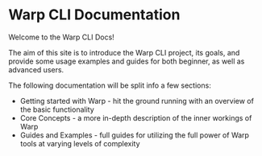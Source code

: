 # Warp CLI Documentation

Welcome to the Warp CLI Docs!

The aim of this site is to introduce the Warp CLI project, its goals, and provide some usage examples and guides for both beginner, as well as advanced users.

The following documentation will be split info a few sections:

- Getting started with Warp - hit the ground running with an overview of the basic functionality
- Core Concepts - a more in-depth description of the inner workings of Warp
- Guides and Examples - full guides for utilizing the full power of Warp tools at varying levels of complexity